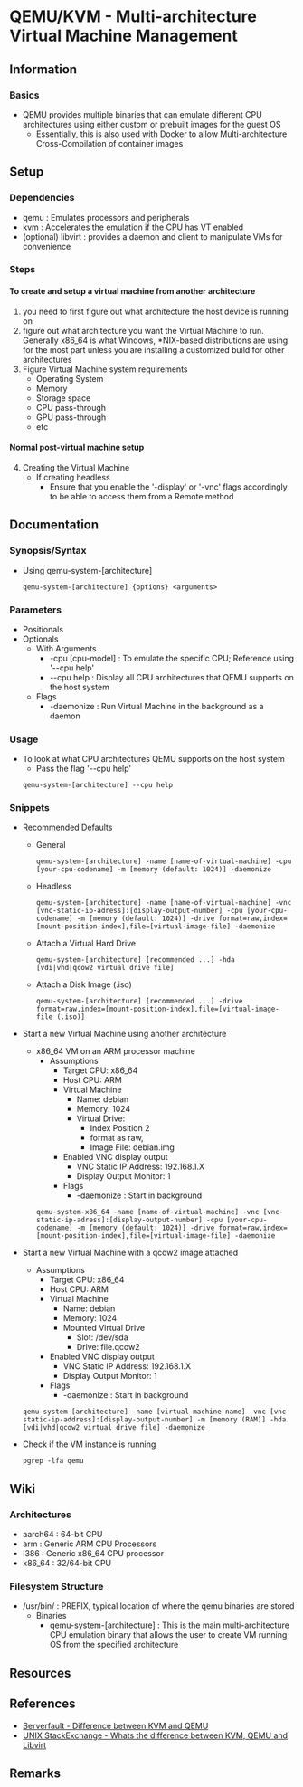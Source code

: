 # QEMU/KVM - Multi-architecture Virtual Machine Management

## Information
### Basics
- QEMU provides multiple binaries that can emulate different CPU architectures using either custom or prebuilt images for the guest OS
    - Essentially, this is also used with Docker to allow Multi-architecture Cross-Compilation of container images

## Setup
### Dependencies
+ qemu : Emulates processors and peripherals
+ kvm  : Accelerates the emulation if the CPU has VT enabled
+ (optional) libvirt : provides a daemon and client to manipulate VMs for convenience

### Steps
#### To create and setup a virtual machine from another architecture
1. you need to first figure out what architecture the host device is running on
2. figure out what architecture you want the Virtual Machine to run. Generally x86_64 is what Windows, *NIX-based distributions are using for the most part unless you are installing a customized build for other architectures
3. Figure Virtual Machine system requirements
    - Operating System
    - Memory
    - Storage space
    - CPU pass-through
    - GPU pass-through
    + etc
#### Normal post-virtual machine setup
4. Creating the Virtual Machine
    - If creating headless
        + Ensure that you enable the '-display' or '-vnc' flags accordingly to be able to access them from a Remote method

## Documentation

### Synopsis/Syntax
- Using qemu-system-[architecture]
    ```console
    qemu-system-[architecture] {options} <arguments>
    ```

### Parameters
- Positionals
- Optionals
    - With Arguments
        + -cpu [cpu-model] : To emulate the specific CPU; Reference using '--cpu help'
        + --cpu help : Display all CPU architectures that QEMU supports on the host system
    - Flags
        + -daemonize : Run Virtual Machine in the background as a daemon

### Usage
- To look at what CPU architectures QEMU supports on the host system
    + Pass the flag '--cpu help'
    ```console
    qemu-system-[architecture] --cpu help
    ```

### Snippets
- Recommended Defaults
    - General
        ```console
        qemu-system-[architecture] -name [name-of-virtual-machine] -cpu [your-cpu-codename] -m [memory (default: 1024)] -daemonize
        ```
    - Headless
        ```console
        qemu-system-[architecture] -name [name-of-virtual-machine] -vnc [vnc-static-ip-adress]:[display-output-number] -cpu [your-cpu-codename] -m [memory (default: 1024)] -drive format=raw,index=[mount-position-index],file=[virtual-image-file] -daemonize
        ```
    - Attach a Virtual Hard Drive
        ```console
        qemu-system-[architecture] [recommended ...] -hda [vdi|vhd|qcow2 virtual drive file] 
        ```
    - Attach a Disk Image (.iso)
        ```console
        qemu-system-[architecture] [recommended ...] -drive format=raw,index=[mount-position-index],file=[virtual-image-file (.iso)] 
        ```

- Start a new Virtual Machine using another architecture
    - x86_64 VM on an ARM processor machine
        - Assumptions
            + Target CPU: x86_64
            + Host CPU: ARM
            - Virtual Machine
                + Name: debian
                + Memory: 1024
                - Virtual Drive: 
                    + Index Position 2 
                    + format as raw, 
                    + Image File: debian.img
            - Enabled VNC display output
                 + VNC Static IP Address: 192.168.1.X
                 + Display Output Monitor: 1
            - Flags
                 + -daemonize : Start in background
        ```console
        qemu-system-x86_64 -name [name-of-virtual-machine] -vnc [vnc-static-ip-adress]:[display-output-number] -cpu [your-cpu-codename] -m [memory (default: 1024)] -drive format=raw,index=[mount-position-index],file=[virtual-image-file] -daemonize
        ```

- Start a new Virtual Machine with a qcow2 image attached
    - Assumptions
        + Target CPU: x86_64
        + Host CPU: ARM
        - Virtual Machine
            + Name: debian
            + Memory: 1024
            - Mounted Virtual Drive
                + Slot: /dev/sda
                + Drive: file.qcow2
        - Enabled VNC display output
            + VNC Static IP Address: 192.168.1.X
            + Display Output Monitor: 1
        - Flags
            + -daemonize : Start in background
    ```console
    qemu-system-[architecture] -name [virtual-machine-name] -vnc [vnc-static-ip-address]:[display-output-number] -m [memory (RAM)] -hda [vdi|vhd|qcow2 virtual drive file] -daemonize
    ```

- Check if the VM instance is running
    ```console
    pgrep -lfa qemu
    ```

## Wiki
### Architectures
+ aarch64 : 64-bit CPU
+ arm     : Generic ARM CPU Processors
+ i386    : Generic x86_64 CPU processor
+ x86_64  : 32/64-bit CPU

### Filesystem Structure
- /usr/bin/ : PREFIX, typical location of where the qemu binaries are stored
    - Binaries
        + qemu-system-[architecture] : This is the main multi-architecture CPU emulation binary that allows the user to create VM running OS from the specified architecture

## Resources

## References
+ [Serverfault - Difference between KVM and QEMU](https://serverfault.com/q/208693/293440)
+ [UNIX StackExchange - Whats the difference between KVM, QEMU and Libvirt](https://unix.stackexchange.com/questions/486301/whats-the-difference-between-kvm-qemu-and-libvirt)

## Remarks